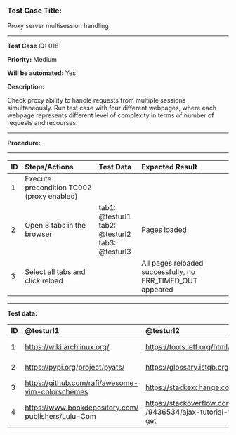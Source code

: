 
### Test Case Title: ###

 Proxy server multisession handling										

---

**Test Case ID:** 018

**Priority:** Medium

**Will be automated:** Yes

**Description:**

Check proxy ability to handle requests from multiple sessions simultaneously. Run test case with four different webpages, where each webpage represents different level of complexity in terms of number 
of requests and recourses.

---

**Procedure:**

___

|      ID       | Steps/Actions |  Test Data  | Expected Result |
| :------------ |:--------------| :---------- | :-------------- |
|       1       | Execute precondition TC002 (proxy enabled) |  |  |
|       2       | Open 3 tabs in the browser | tab1: @testurl1 <br/>tab2: @testurl2 <br/>  tab3: @testurl3 | Pages loaded |
|       3       | Select all tabs and click reload |  | All pages reloaded successfully, no ERR_TIMED_OUT appeared |

---

**Test data:**

|      ID       | @testurl1 | @testurl2 | @testurl3 |
| :------------ |:--------------|:--------------|:--------------|
|       1       | https://wiki.archlinux.org/ | https://tools.ietf.org/html/rfc1928 | https://forums.wxwidgets.org/viewtopic.php?t=23247 |
|       2       | https://pypi.org/project/pyats/ |https://glossary.istqb.org/app/en/search/|https://www.gov.uk/foreign-travel-advice/somalia|
|       3       | https://github.com/rafi/awesome-vim-colorschemes |https://stackexchange.com/|https://www.facebook.com/|
|       4       | https://www.bookdepository.com/ <br/> publishers/Lulu-Com |https://stackoverflow.com/questions <br/> /9436534/ajax-tutorial-for-post-and-get|https://book-ye.com.ua/|

